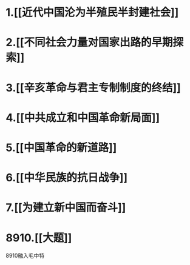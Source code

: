 # 1.[[近代中国沦为半殖民半封建社会]]
# 2.[[不同社会力量对国家出路的早期探索]]
# 3.[[辛亥革命与君主专制制度的终结]]
# 4.[[中共成立和中国革命新局面]]
# 5.[[中国革命的新道路]]
# 6.[[中华民族的抗日战争]]
# 7.[[为建立新中国而奋斗]]
# 8910.[[大题]]
8910融入毛中特